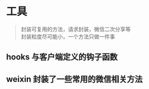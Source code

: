 # 工具
> 封装可复用的方法，请求封装，微信二次分享等  
> 封装粒度尽可能小，一个方法只做一件事  

## hooks 与客户端定义的钩子函数
## weixin 封装了一些常用的微信相关方法
